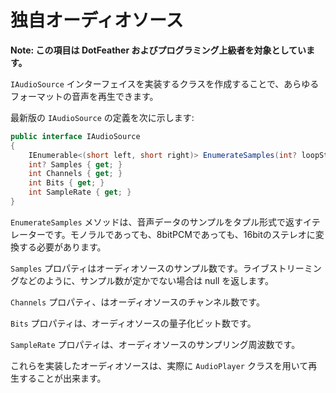 # 独自オーディオソース

**Note: この項目は DotFeather およびプログラミング上級者を対象としています。**

`IAudioSource` インターフェイスを実装するクラスを作成することで、あらゆるフォーマットの音声を再生できます。


最新版の `IAudioSource` の定義を次に示します:

```cs
public interface IAudioSource
{
	IEnumerable<(short left, short right)> EnumerateSamples(int? loopStart);
	int? Samples { get; }
	int Channels { get; }
	int Bits { get; }
	int SampleRate { get; }
}
```

`EnumerateSamples` メソッドは、音声データのサンプルをタプル形式で返すイテレーターです。モノラルであっても、8bitPCMであっても、16bitのステレオに変換する必要があります。

`Samples` プロパティはオーディオソースのサンプル数です。ライブストリーミングなどのように、サンプル数が定かでない場合は null を返します。

`Channels` プロパティ、はオーディオソースのチャンネル数です。

`Bits` プロパティは、オーディオソースの量子化ビット数です。

`SampleRate` プロパティは、オーディオソースのサンプリング周波数です。


これらを実装したオーディオソースは、実際に `AudioPlayer` クラスを用いて再生することが出来ます。
